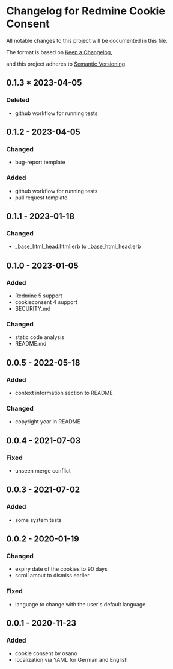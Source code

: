 # Changelog for Redmine Cookie Consent

All notable changes to this project will be documented in this file.

The format is based on [Keep a Changelog](https://keepachangelog.com/en/1.0.0/),

and this project adheres to [Semantic Versioning](https://semver.org/spec/v2.0.0.html).

## 0.1.3 * 2023-04-05

### Deleted

* github workflow for running tests

## 0.1.2 - 2023-04-05

### Changed

* bug-report template

### Added

* github workflow for running tests
* pull request template

## 0.1.1 - 2023-01-18

### Changed

* _base_html_head.html.erb to _base_html_head.erb

## 0.1.0 - 2023-01-05

### Added

* Redmine 5 support
* cookieconsent 4 support
* SECURITY.md

### Changed

* static code analysis
* README.md

## 0.0.5 - 2022-05-18

### Added

* context information section to README

### Changed

* copyright year in README

## 0.0.4 - 2021-07-03

### Fixed

* unseen merge conflict

## 0.0.3 - 2021-07-02

### Added

* some system tests

## 0.0.2 - 2020-01-19

### Changed

* expiry date of the cookies to 90 days
* scroll amout to dismiss earlier

### Fixed

* language to change with the user's default language

## 0.0.1 - 2020-11-23

### Added

* cookie consent by osano
* localization via YAML for German and English

